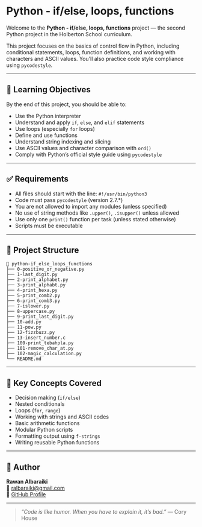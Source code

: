 # Python - if/else, loops, functions

Welcome to the **Python - if/else, loops, functions** project — the second Python project in the Holberton School curriculum.

This project focuses on the basics of control flow in Python, including conditional statements, loops, function definitions, and working with characters and ASCII values. You’ll also practice code style compliance using `pycodestyle`.

---

## 📌 Learning Objectives

By the end of this project, you should be able to:

- Use the Python interpreter
- Understand and apply `if`, `else`, and `elif` statements
- Use loops (especially `for` loops)
- Define and use functions
- Understand string indexing and slicing
- Use ASCII values and character comparison with `ord()`
- Comply with Python’s official style guide using `pycodestyle`

---

## ✅ Requirements

- All files should start with the line: `#!/usr/bin/python3`
- Code must pass `pycodestyle` (version 2.7.\*)
- You are not allowed to import any modules (unless specified)
- No use of string methods like `.upper()`, `.isupper()` unless allowed
- Use only one `print()` function per task (unless stated otherwise)
- Scripts must be executable

---

## 📂 Project Structure
```text
📂 python-if_else_loops_functions
├── 0-positive_or_negative.py
├── 1-last_digit.py
├── 2-print_alphabet.py
├── 3-print_alphabt.py
├── 4-print_hexa.py
├── 5-print_comb2.py
├── 6-print_comb3.py
├── 7-islower.py
├── 8-uppercase.py
├── 9-print_last_digit.py
├── 10-add.py
├── 11-pow.py
├── 12-fizzbuzz.py
├── 13-insert_number.c
├── 100-print_tebahpla.py
├── 101-remove_char_at.py
├── 102-magic_calculation.py
└── README.md
```

---

## 🧠 Key Concepts Covered

- Decision making (`if/else`)
- Nested conditionals
- Loops (`for`, `range`)
- Working with strings and ASCII codes
- Basic arithmetic functions
- Modular Python scripts
- Formatting output using `f-strings`
- Writing reusable Python functions

---

## 📝 Author

**Rawan Albaraiki**  
📧 ralbaraiki@gmail.com  
🔗 [GitHub Profile](https://github.com/rwwwn)

---

> _“Code is like humor. When you have to explain it, it’s bad.”_ — Cory House

